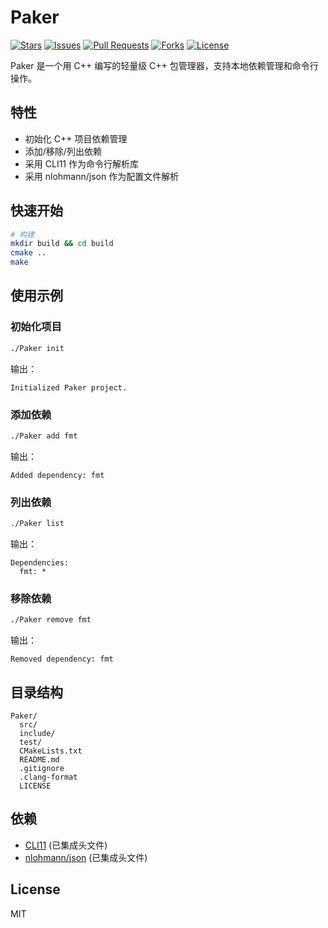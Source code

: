 # Paker

<!-- GitHub Badges -->
<p align="left">
  <a href="https://github.com/yourusername/Paker/stargazers"><img src="https://img.shields.io/github/stars/Cyxuan0311/Paker?style=social" alt="Stars"></a>
  <a href="https://github.com/yourusername/Paker/issues"><img src="https://img.shields.io/github/issues/Cyxuan0311/Paker" alt="Issues"></a>
  <a href="https://github.com/yourusername/Paker/pulls"><img src="https://img.shields.io/github/issues-pr/Cyxuan0311/Paker" alt="Pull Requests"></a>
  <a href="https://github.com/yourusername/Paker/network/members"><img src="https://img.shields.io/github/forks/Cyxuan0311/Paker?style=social" alt="Forks"></a>
  <a href="https://github.com/yourusername/Paker/blob/main/LICENSE"><img src="https://img.shields.io/github/license/Cyxuan0311/Paker" alt="License"></a>
</p>

Paker 是一个用 C++ 编写的轻量级 C++ 包管理器，支持本地依赖管理和命令行操作。

## 特性
- 初始化 C++ 项目依赖管理
- 添加/移除/列出依赖
- 采用 CLI11 作为命令行解析库
- 采用 nlohmann/json 作为配置文件解析

## 快速开始

```bash
# 构建
mkdir build && cd build
cmake ..
make
```

## 使用示例

### 初始化项目
```bash
./Paker init
```
输出：
```
Initialized Paker project.
```

### 添加依赖
```bash
./Paker add fmt
```
输出：
```
Added dependency: fmt
```

### 列出依赖
```bash
./Paker list
```
输出：
```
Dependencies:
  fmt: *
```

### 移除依赖
```bash
./Paker remove fmt
```
输出：
```
Removed dependency: fmt
```

## 目录结构
```
Paker/
  src/
  include/
  test/
  CMakeLists.txt
  README.md
  .gitignore
  .clang-format
  LICENSE
```

## 依赖
- [CLI11](https://github.com/CLIUtils/CLI11) (已集成头文件)
- [nlohmann/json](https://github.com/nlohmann/json) (已集成头文件)

## License
MIT 
